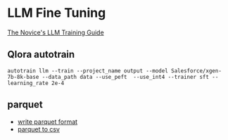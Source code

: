 # LLM Fine Tuning

[The Novice's LLM Training Guide](https://rentry.org/llm-training#native-fine-tuning)


## Qlora autotrain 

``` shell
autotrain llm --train --project_name output --model Salesforce/xgen-7b-8k-base --data_path data --use_peft  --use_int4 --trainer sft --learning_rate 2e-4
```

## parquet

- [write parquet format](https://stackoverflow.com/questions/32940416/methods-for-writing-parquet-files-using-python)
- [parquet to csv](https://stackoverflow.com/questions/51215166/convert-parquet-to-csv)
